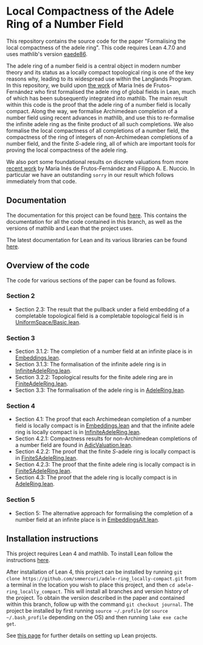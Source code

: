 # Local Compactness of the Adele Ring of a Number Field

This repository contains the source code for the paper "Formalising the local compactness of the adele ring".
This code requires Lean 4.7.0 and uses mathlib's version [eaede86](https://github.com/leanprover-community/mathlib4/tree/eaede86aa7777630a3826cd8f3fbf0cbaafa53e6).

The adele ring of a number field is a central object in modern number theory and its status as a locally compact topological ring is one of the key reasons why, leading to its widespread use within the Langlands Program. 
In this repository, we build upon [the work](https://drops.dagstuhl.de/storage/00lipics/lipics-vol237-itp2022/LIPIcs.ITP.2022.14/LIPIcs.ITP.2022.14.pdf) of Maria Inés de Frutos-Fernández who first formalised the adele ring of global fields in Lean, much of which has been subsequently integrated into mathlib.
The main result within this code is the proof that the adele ring of a number field is locally compact.
Along the way, we formalise Archimedean completion of a number field using recent advances in mathlib, and use this to re-formalise the infinite adele ring as the finite product of all such completions.
We also formalise the local compactness of all completions of a number field, the compactness of the ring of integers of non-Archimedean completions of a number field, and the finite $S$-adele ring, all of which are important tools for proving the local compactness of the adele ring.

We also port some foundational results on discrete valuations from more [recent work](https://github.com/mariainesdff/local_fields_journal/tree/0b408ff3af36e18f991f9d4cb87be3603cfc3fc3) by Maria Inés de Frutos-Fernández and Filippo A. E. Nuccio.
In particular we have an outstanding `sorry` in our result which follows immediately from that code.

## Documentation

The documentation for this project can be found [here](https://smmercuri.github.io/adele-ring_locally-compact/).
This contains the documentation for all the code contained in this branch, as well as the versions of mathlib and Lean that the project uses.

The latest documentation for Lean and its various libraries can be found [here](https://leanprover-community.github.io/mathlib4_docs/).

## Overview of the code

The code for various sections of the paper can be found as follows.

### Section 2
- Section 2.3: The result that the pullback under a field embedding of a completable topological field is a completable topological field is in [UniformSpace/Basic.lean](AdeleRingLocallyCompact/Topology/UniformSpace/Basic.lean).

### Section 3
- Section 3.1.2: The completion of a number field at an infinite place is in [Embeddings.lean](AdeleRingLocallyCompact/NumberTheory/NumberField/Embeddings.lean).
- Section 3.1.3: The formalisation of the infinite adele ring is in [InfiniteAdeleRing.lean](AdeleRingLocallyCompact/NumberTheory/NumberField/InfiniteAdeleRing.lean).
- Section 3.2.2: Topological results for the finite adele ring are in [FiniteAdeleRing.lean](AdeleRingLocallyCompact/RingTheory/DedekindDomain/FiniteAdeleRing.lean).
- Section 3.3: The formalisation of the adele ring is in [AdeleRing.lean](AdeleRingLocallyCompact/NumberTheory/NumberField/AdeleRing.lean).

### Section 4
- Section 4.1: The proof that each Archimedean completion of a number field is locally compact is in [Embeddings.lean](AdeleRingLocallyCompact/NumberTheory/NumberField/Embeddings.lean) and that the infinite adele ring is locally compact is in [InfiniteAdeleRing.lean](AdeleRingLocallyCompact/NumberTheory/NumberField/InfiniteAdeleRing.lean).
- Section 4.2.1: Compactness results for non-Archimedean completions of a number field are found in [AdicValuation.lean](AdeleRingLocallyCompact/RingTheory/DedekindDomain/AdicValuation.lean). 
- Section 4.2.2: The proof that the finite $S$-adele ring is locally compact is in [FiniteSAdeleRing.lean](AdeleRingLocallyCompact/RingTheory/DedekindDomain/FiniteSAdeleRing.lean).
- Section 4.2.3: The proof that the finite adele ring is locally compact is in [FiniteSAdeleRing.lean](AdeleRingLocallyCompact/RingTheory/DedekindDomain/FiniteSAdeleRing.lean).
- Section 4.3: The proof that the adele ring is locally compact is in [AdeleRing.lean](AdeleRingLocallyCompact/NumberTheory/NumberField/AdeleRing.lean).

### Section 5
- Section 5: The alternative approach for formalising the completion of a number field at an infinite place is in [EmbeddingsAlt.lean](AdeleRingLocallyCompact/NumberTheory/NumberField/EmbeddingsAlt.lean).

## Installation instructions

This project requires Lean 4 and mathlib. To install Lean follow the instructions [here](https://leanprover-community.github.io/get_started.html).

After installation of Lean 4, this project can be installed by running `git clone https://github.com/smmercuri/adele-ring_locally-compact.git` from a terminal in the location you wish to place this project, and then `cd adele-ring_locally_compact`. This will install all branches and version history of the project. To obtain the version described in the paper and contained within this branch, follow up with the command `git checkout journal`. The project be installed by first running `source ~/.profile` (or `source ~/.bash_profile` depending on the OS) and then running `lake exe cache get`.

See [this page](https://leanprover-community.github.io/install/project.html) for further details on setting up Lean projects.
